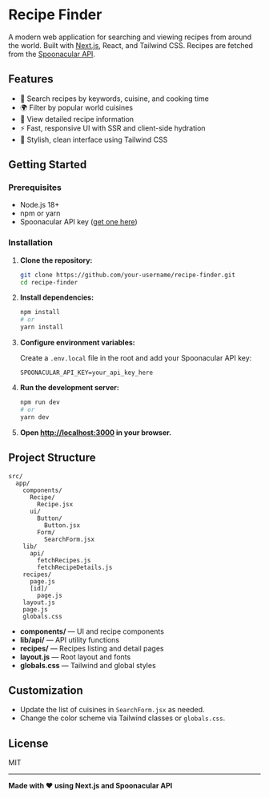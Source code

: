 # Recipe Finder

A modern web application for searching and viewing recipes from around the world. Built with [Next.js](https://nextjs.org/), React, and Tailwind CSS. Recipes are fetched from the [Spoonacular API](https://spoonacular.com/food-api).

## Features

-  🔎 Search recipes by keywords, cuisine, and cooking time
-  🌍 Filter by popular world cuisines
-  📄 View detailed recipe information
-  ⚡ Fast, responsive UI with SSR and client-side hydration
-  🎨 Stylish, clean interface using Tailwind CSS

## Getting Started

### Prerequisites

-  Node.js 18+
-  npm or yarn
-  Spoonacular API key ([get one here](https://spoonacular.com/food-api))

### Installation

1. **Clone the repository:**

   ```sh
   git clone https://github.com/your-username/recipe-finder.git
   cd recipe-finder
   ```

2. **Install dependencies:**

   ```sh
   npm install
   # or
   yarn install
   ```

3. **Configure environment variables:**

   Create a `.env.local` file in the root and add your Spoonacular API key:

   ```
   SPOONACULAR_API_KEY=your_api_key_here
   ```

4. **Run the development server:**

   ```sh
   npm run dev
   # or
   yarn dev
   ```

5. **Open [http://localhost:3000](http://localhost:3000) in your browser.**

## Project Structure

```
src/
  app/
    components/
      Recipe/
        Recipe.jsx
      ui/
        Button/
          Button.jsx
        Form/
          SearchForm.jsx
    lib/
      api/
        fetchRecipes.js
        fetchRecipeDetails.js
    recipes/
      page.js
      [id]/
        page.js
    layout.js
    page.js
    globals.css
```

-  **components/** — UI and recipe components
-  **lib/api/** — API utility functions
-  **recipes/** — Recipes listing and detail pages
-  **layout.js** — Root layout and fonts
-  **globals.css** — Tailwind and global styles

## Customization

-  Update the list of cuisines in `SearchForm.jsx` as needed.
-  Change the color scheme via Tailwind classes or `globals.css`.

## License

MIT

---

**Made with ❤️ using Next.js and Spoonacular API**
